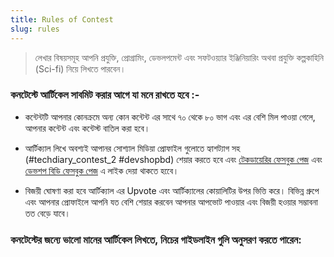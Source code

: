 ```yaml
---
title: Rules of Contest
slug: rules
---
```


> লেখার বিষয়সমূহ আপনি প্রযুক্তি, প্রোগ্রামিং, ডেভলপমেন্ট এবং সফটওয়্যার ইঞ্জিনিয়ারিং অথবা প্রযুক্তি কল্পকাহিনি (Sci-fi) নিয়ে লিখতে পারবেন।

### কনটেস্টে আর্টিকেল সাবমিট করার আগে যা মনে রাখতে হবে :-

- কন্টেন্টটি আপনার কোনক্রমে অন্য কোন কন্টেন্ট এর সাথে ৭০ থেকে ৮০ ভাগ এবং এর বেশি মিল পাওয়া গেলে, আপনার কন্টেন্ট এবং কন্টেস্ট বাতিল করা হবে।

- আর্টিক্যাল লিখে অবশ্যই আপানর সোশ্যাল মিডিয়া প্রোফাইল গুলোতে হ্যাশট্যাগ সহ (#techdiary_contest_2 #devshopbd) শেয়ার করতে হবে এবং [টেকডায়েরির ফেসবুক পেজ](https://www.fb.com/techdiary.dev) এবং [ডেভশপ বিডি ফেসবুক পেজ](https://www.fb.com/devshopbd) এ লাইক দেয়া থাকতে হবেে।

- বিজয়ী ঘোষণা করা হবে আর্টিক্যাল এর Upvote এবং আর্টিক্যালের কোয়ালিটির উপর ভিত্তি করে। বিভিন্ন গ্রুপে এবং আপনার প্রোফাইলে আপনি যত বেশি শেয়ার করবেন আপনার আপভোট পাওয়ার এবং বিজয়ী হওয়ার সম্ভাবনা তত বেড়ে যাবে।  


### কনটেস্টের জন্যে ভালো মানের আর্টিকেল লিখতে, নিচের গাইডলাইন গুলি অনুসরণ করতে পারেন:

<contest-guideline-pages />
